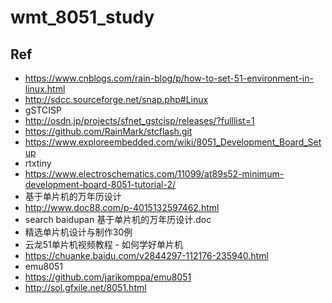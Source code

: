 # wmt_8051_study

## Ref  
* https://www.cnblogs.com/rain-blog/p/how-to-set-51-environment-in-linux.html  
* http://sdcc.sourceforge.net/snap.php#Linux  
* gSTCISP  
* http://osdn.jp/projects/sfnet_gstcisp/releases/?fulllist=1  
* https://github.com/RainMark/stcflash.git  
* https://www.exploreembedded.com/wiki/8051_Development_Board_Setup  
* rtxtiny  
* https://www.electroschematics.com/11099/at89s52-minimum-development-board-8051-tutorial-2/  
* 基于单片机的万年历设计  
* http://www.doc88.com/p-4015132597462.html  
* search baidupan 基于单片机的万年历设计.doc  
* 精选单片机设计与制作30例  
* 云龙51单片机视频教程 - 如何学好单片机  
* https://chuanke.baidu.com/v2844297-112176-235940.html  
* emu8051  
* https://github.com/jarikomppa/emu8051  
* http://sol.gfxile.net/8051.html  
